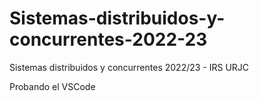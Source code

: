 # Sistemas-distribuidos-y-concurrentes-2022-23
Sistemas distribuidos y concurrentes 2022/23 - IRS URJC

Probando el VSCode

